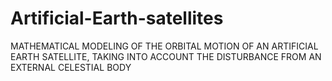 # Artificial-Earth-satellites
MATHEMATICAL MODELING OF THE ORBITAL MOTION OF AN ARTIFICIAL EARTH SATELLITE, TAKING INTO ACCOUNT THE DISTURBANCE FROM AN EXTERNAL CELESTIAL BODY
